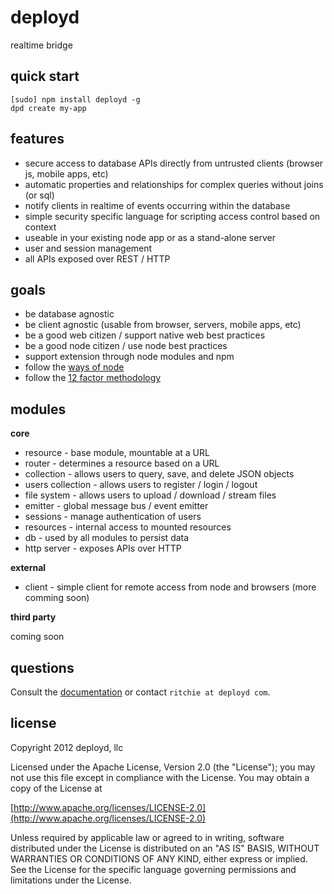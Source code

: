 # deployd

realtime bridge

## quick start

    [sudo] npm install deployd -g
    dpd create my-app

## features

 - secure access to database APIs directly from untrusted clients (browser js, mobile apps, etc)
 - automatic properties and relationships for complex queries without joins (or sql)
 - notify clients in realtime of events occurring within the database
 - simple security specific language for scripting access control based on context
 - useable in your existing node app or as a stand-alone server
 - user and session management
 - all APIs exposed over REST / HTTP

## goals

 - be database agnostic
 - be client agnostic (usable from browser, servers, mobile apps, etc)
 - be a good web citizen / support native web best practices
 - be a good node citizen / use node best practices
 - support extension through node modules and npm
 - follow the [ways of node](http://www.mikealrogers.com/posts/the-way-of-node.html)
 - follow the [12 factor methodology](http://www.12factor.net/)
 
## modules

**core**

 - resource - base module, mountable at a URL
 - router - determines a resource based on a URL
 - collection - allows users to query, save, and delete JSON objects
 - users collection - allows users to register / login / logout
 - file system - allows users to upload / download / stream files
 - emitter - global message bus / event emitter
 - sessions - manage authentication of users
 - resources - internal access to mounted resources
 - db - used by all modules to persist data
 - http server - exposes APIs over HTTP

**external**

 - client - simple client for remote access from node and browsers (more comming soon)

**third party**

  coming soon

## questions

Consult the [documentation](http://deployd.github.com/deployd) or contact `ritchie at deployd com`.

## license

Copyright 2012 deployd, llc

Licensed under the Apache License, Version 2.0 (the "License");
you may not use this file except in compliance with the License.
You may obtain a copy of the License at

[http://www.apache.org/licenses/LICENSE-2.0](http://www.apache.org/licenses/LICENSE-2.0)

Unless required by applicable law or agreed to in writing, software
distributed under the License is distributed on an "AS IS" BASIS,
WITHOUT WARRANTIES OR CONDITIONS OF ANY KIND, either express or implied.
See the License for the specific language governing permissions and
limitations under the License.